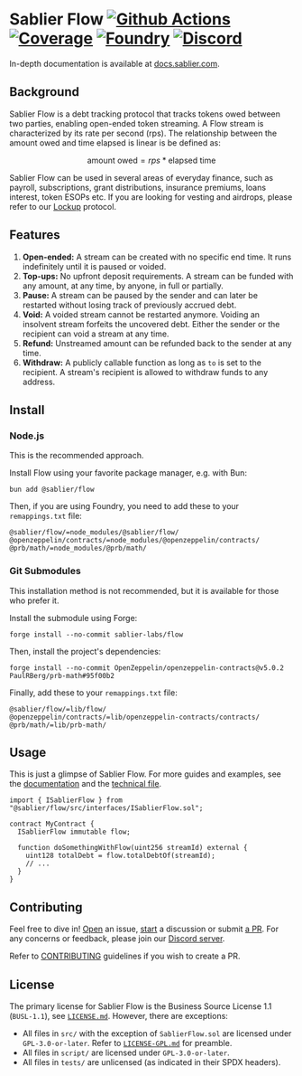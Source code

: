 # Sablier Flow [![Github Actions][gha-badge]][gha] [![Coverage][codecov-badge]][codecov] [![Foundry][foundry-badge]][foundry] [![Discord][discord-badge]][discord]

[gha]: https://github.com/sablier-labs/flow/actions
[gha-badge]: https://github.com/sablier-labs/flow/actions/workflows/ci.yml/badge.svg
[codecov]: https://codecov.io/gh/sablier-labs/flow
[codecov-badge]: https://codecov.io/gh/sablier-labs/flow/branch/main/graph/badge.svg
[discord]: https://discord.gg/bSwRCwWRsT
[discord-badge]: https://dcbadge.vercel.app/api/server/bSwRCwWRsT?style=flat
[foundry]: https://getfoundry.sh
[foundry-badge]: https://img.shields.io/badge/Built%20with-Foundry-FFDB1C.svg

In-depth documentation is available at [docs.sablier.com](https://docs.sablier.com).

## Background

Sablier Flow is a debt tracking protocol that tracks tokens owed between two parties, enabling open-ended token
streaming. A Flow stream is characterized by its rate per second (rps). The relationship between the amount owed and
time elapsed is linear is be defined as:

```math
\text{amount owed} = rps * \text{elapsed time}
```

Sablier Flow can be used in several areas of everyday finance, such as payroll, subscriptions, grant distributions,
insurance premiums, loans interest, token ESOPs etc. If you are looking for vesting and airdrops, please refer to our
[Lockup](https://github.com/sablier-labs/v2-core/) protocol.

## Features

1. **Open-ended:** A stream can be created with no specific end time. It runs indefinitely until it is paused or voided.
2. **Top-ups:** No upfront deposit requirements. A stream can be funded with any amount, at any time, by anyone, in full
   or partially.
3. **Pause:** A stream can be paused by the sender and can later be restarted without losing track of previously accrued
   debt.
4. **Void:** A voided stream cannot be restarted anymore. Voiding an insolvent stream forfeits the uncovered debt.
   Either the sender or the recipient can void a stream at any time.
5. **Refund:** Unstreamed amount can be refunded back to the sender at any time.
6. **Withdraw:** A publicly callable function as long as `to` is set to the recipient. A stream's recipient is allowed
   to withdraw funds to any address.

## Install

### Node.js

This is the recommended approach.

Install Flow using your favorite package manager, e.g. with Bun:

```shell
bun add @sablier/flow
```

Then, if you are using Foundry, you need to add these to your `remappings.txt` file:

```text
@sablier/flow/=node_modules/@sablier/flow/
@openzeppelin/contracts/=node_modules/@openzeppelin/contracts/
@prb/math/=node_modules/@prb/math/
```

### Git Submodules

This installation method is not recommended, but it is available for those who prefer it.

Install the submodule using Forge:

```shell
forge install --no-commit sablier-labs/flow
```

Then, install the project's dependencies:

```shell
forge install --no-commit OpenZeppelin/openzeppelin-contracts@v5.0.2 PaulRBerg/prb-math#95f00b2
```

Finally, add these to your `remappings.txt` file:

```text
@sablier/flow/=lib/flow/
@openzeppelin/contracts/=lib/openzeppelin-contracts/contracts/
@prb/math/=lib/prb-math/
```

## Usage

This is just a glimpse of Sablier Flow. For more guides and examples, see the [documentation](https://docs.sablier.com)
and the [technical file](./TECHNICAL-DOC.md).

```solidity
import { ISablierFlow } from "@sablier/flow/src/interfaces/ISablierFlow.sol";

contract MyContract {
  ISablierFlow immutable flow;

  function doSomethingWithFlow(uint256 streamId) external {
    uint128 totalDebt = flow.totalDebtOf(streamId);
    // ...
  }
}
```

## Contributing

Feel free to dive in! [Open](https://github.com/sablier-labs/flow/issues/new) an issue,
[start](https://github.com/sablier-labs/flow/discussions/new) a discussion or submit
[a PR](https://github.com/sablier-labs/flow/compare). For any concerns or feedback, please join our
[Discord server](https://discord.gg/bSwRCwWRsT).

Refer to [CONTRIBUTING](./CONTRIBUTING.md) guidelines if you wish to create a PR.

## License

The primary license for Sablier Flow is the Business Source License 1.1 (`BUSL-1.1`), see [`LICENSE.md`](./LICENSE.md).
However, there are exceptions:

- All files in `src/` with the exception of `SablierFlow.sol` are licensed under `GPL-3.0-or-later`. Refer to
  [`LICENSE-GPL.md`](./LICENSE-GPL.md) for preamble.
- All files in `script/` are licensed under `GPL-3.0-or-later`.
- All files in `tests/` are unlicensed (as indicated in their SPDX headers).
